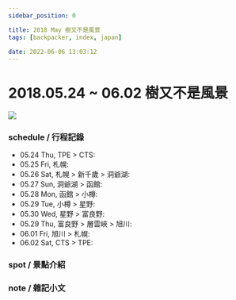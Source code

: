 ```yaml
---
sidebar_position: 0

title: 2018 May 樹又不是風景
tags: [backpacker, index, japan]

date: 2022-06-06 13:03:12
---
```


2018.05.24 ~ 06.02 樹又不是風景
==============================

![](https://lh3.googleusercontent.com/pw/AM-JKLWtWPo_FRE72vV229XG_-yBvtn4cTwCqnE_WFiOd3aFnmgfsRCdV9F8STKiLYv939CYvldXOOhlc14dy-YDcKsWry-fddzqfPKVEZnTyeneSkPlMookQcnXUzHhktVHZrnCgnppmz7VFob5IUbUSZoTjA=w800-no?authuser=0)

### schedule / 行程記錄 ###

-   05.24 Thu, TPE > CTS:
-   05.25 Fri, 札幌:
-   05.26 Sat, 札幌 > 新千歲 > 洞爺湖:
-   05.27 Sun, 洞爺湖 > 函館:
-   05.28 Mon, 函館 > 小樽:
-   05.29 Tue, 小樽 > 星野:
-   05.30 Wed, 星野 > 富良野:
-   05.29 Thu, 富良野 > 層雲峽 > 旭川:
-   06.01 Fri, 旭川 > 札幌:
-   06.02 Sat, CTS > TPE:

### spot / 景點介紹 ###


### note / 雜記小文 ###


<!-- Lonely Planet
00 Index
10 schedule
40 spot
    41 roma
    42 venus
    43 米蘭
    4ˋ4 南義
50 cuisine
55 lodge
70 note
    78 orz
    80 essaya
-->
